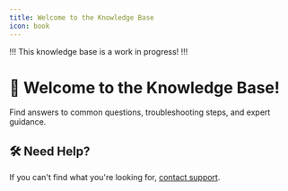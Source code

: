 ```yaml
---
title: Welcome to the Knowledge Base
icon: book
---
```


!!!
This knowledge base is a work in progress!
!!!

# 📖 Welcome to the Knowledge Base!

Find answers to common questions, troubleshooting steps, and expert guidance.

## 🛠 Need Help?
If you can't find what you're looking for, [contact support](mailto:support@hosted-power.com).